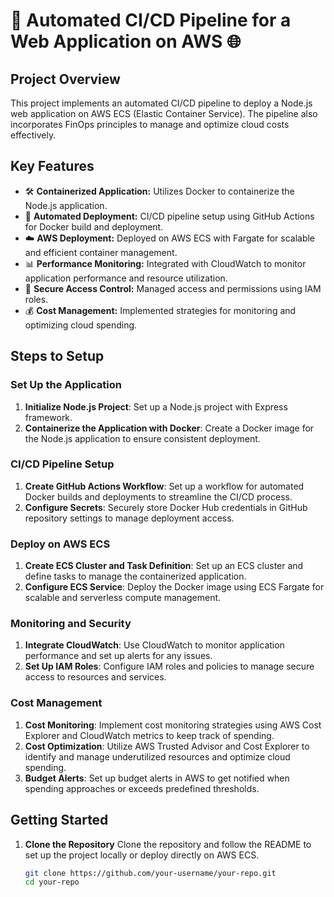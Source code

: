 # 🚀 Automated CI/CD Pipeline for a Web Application on AWS 🌐

## Project Overview

This project implements an automated CI/CD pipeline to deploy a Node.js web application on AWS ECS (Elastic Container Service). The pipeline also incorporates FinOps principles to manage and optimize cloud costs effectively.

## Key Features

- 🛠️ **Containerized Application:** Utilizes Docker to containerize the Node.js application.
- 🔄 **Automated Deployment:** CI/CD pipeline setup using GitHub Actions for Docker build and deployment.
- ☁️ **AWS Deployment:** Deployed on AWS ECS with Fargate for scalable and efficient container management.
- 📊 **Performance Monitoring:** Integrated with CloudWatch to monitor application performance and resource utilization.
- 🔐 **Secure Access Control:** Managed access and permissions using IAM roles.
- 💰 **Cost Management:** Implemented strategies for monitoring and optimizing cloud spending.

## Steps to Setup

### Set Up the Application

1. **Initialize Node.js Project**: Set up a Node.js project with Express framework.
2. **Containerize the Application with Docker**: Create a Docker image for the Node.js application to ensure consistent deployment.

### CI/CD Pipeline Setup

1. **Create GitHub Actions Workflow**: Set up a workflow for automated Docker builds and deployments to streamline the CI/CD process.
2. **Configure Secrets**: Securely store Docker Hub credentials in GitHub repository settings to manage deployment access.

### Deploy on AWS ECS

1. **Create ECS Cluster and Task Definition**: Set up an ECS cluster and define tasks to manage the containerized application.
2. **Configure ECS Service**: Deploy the Docker image using ECS Fargate for scalable and serverless compute management.

### Monitoring and Security

1. **Integrate CloudWatch**: Use CloudWatch to monitor application performance and set up alerts for any issues.
2. **Set Up IAM Roles**: Configure IAM roles and policies to manage secure access to resources and services.

### Cost Management

1. **Cost Monitoring**: Implement cost monitoring strategies using AWS Cost Explorer and CloudWatch metrics to keep track of spending.
2. **Cost Optimization**: Utilize AWS Trusted Advisor and Cost Explorer to identify and manage underutilized resources and optimize cloud spending.
3. **Budget Alerts**: Set up budget alerts in AWS to get notified when spending approaches or exceeds predefined thresholds.

## Getting Started

1. **Clone the Repository**
   Clone the repository and follow the README to set up the project locally or deploy directly on AWS ECS.
   ```bash
   git clone https://github.com/your-username/your-repo.git
   cd your-repo
   
  



